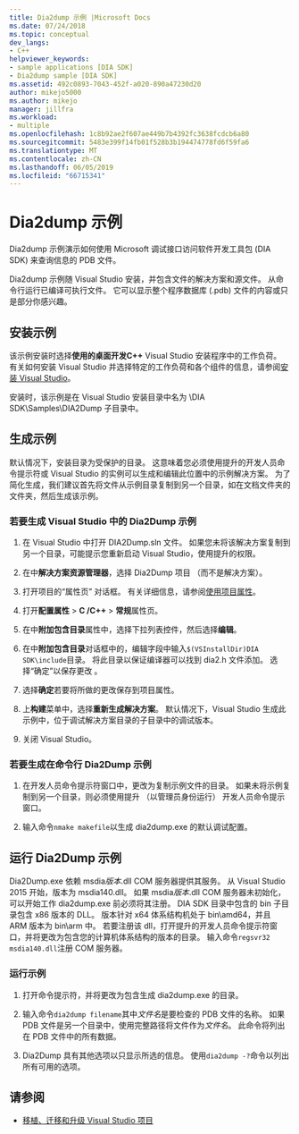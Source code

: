```yaml
---
title: Dia2dump 示例 |Microsoft Docs
ms.date: 07/24/2018
ms.topic: conceptual
dev_langs:
- C++
helpviewer_keywords:
- sample applications [DIA SDK]
- Dia2dump sample [DIA SDK]
ms.assetid: 492c0893-7043-452f-a020-890a47230d20
author: mikejo5000
ms.author: mikejo
manager: jillfra
ms.workload:
- multiple
ms.openlocfilehash: 1c8b92ae2f607ae449b7b4392fc3638fcdcb6a80
ms.sourcegitcommit: 5483e399f14fb01f528b3b194474778fd6f59fa6
ms.translationtype: MT
ms.contentlocale: zh-CN
ms.lasthandoff: 06/05/2019
ms.locfileid: "66715341"
---
```

# <a name="dia2dump-sample"></a>Dia2dump 示例

Dia2dump 示例演示如何使用 Microsoft 调试接口访问软件开发工具包 (DIA SDK) 来查询信息的 PDB 文件。

Dia2dump 示例随 Visual Studio 安装，并包含文件的解决方案和源文件。 从命令行运行已编译可执行文件。 它可以显示整个程序数据库 (.pdb) 文件的内容或只是部分你感兴趣。

## <a name="install-the-sample"></a>安装示例

该示例安装时选择**使用的桌面开发C++**  Visual Studio 安装程序中的工作负荷。 有关如何安装 Visual Studio 并选择特定的工作负荷和各个组件的信息，请参阅[安装 Visual Studio](../../install/install-visual-studio.md)。

安装时，该示例是在 Visual Studio 安装目录中名为 \DIA SDK\Samples\DIA2Dump 子目录中。

## <a name="build-the-sample"></a>生成示例

默认情况下，安装目录为受保护的目录。 这意味着您必须使用提升的开发人员命令提示符或 Visual Studio 的实例可以生成和编辑此位置中的示例解决方案。 为了简化生成，我们建议首先将文件从示例目录复制到另一个目录，如在文档文件夹的文件夹，然后生成该示例。

### <a name="to-build-the-dia2dump-sample-in-visual-studio"></a>若要生成 Visual Studio 中的 Dia2Dump 示例

1. 在 Visual Studio 中打开 DIA2Dump.sln 文件。 如果您未将该解决方案复制到另一个目录，可能提示您重新启动 Visual Studio，使用提升的权限。

1. 在中**解决方案资源管理器**，选择 Dia2Dump 项目 （而不是解决方案）。

1. 打开项目的“属性页”  对话框。 有关详细信息，请参阅[使用项目属性](/cpp/build/working-with-project-properties)。

1. 打开**配置属性** > **C /C++**  > **常规**属性页。

1. 在中**附加包含目录**属性中，选择下拉列表控件，然后选择**编辑**。

1. 在中**附加包含目录**对话框中的，编辑字段中输入`$(VSInstallDir)DIA SDK\include`目录。 将此目录以保证编译器可以找到 dia2.h 文件添加。 选择“确定”以保存更改  。

1. 选择**确定**若要将所做的更改保存到项目属性。

1. 上**构建**菜单中，选择**重新生成解决方案**。 默认情况下，Visual Studio 生成此示例中，位于调试解决方案目录的子目录中的调试版本。

1. 关闭 Visual Studio。

### <a name="to-build-the-dia2dump-sample-at-the-command-line"></a>若要生成在命令行 Dia2Dump 示例

1. 在开发人员命令提示符窗口中，更改为复制示例文件的目录。 如果未将示例复制到另一个目录，则必须使用提升 （以管理员身份运行） 开发人员命令提示窗口。

1. 输入命令`nmake makefile`以生成 dia2dump.exe 的默认调试配置。

## <a name="run-the-dia2dump-sample"></a>运行 Dia2Dump 示例

Dia2Dump.exe 依赖 msdia*版本*.dll COM 服务器提供其服务。 从 Visual Studio 2015 开始，版本为 msdia140.dll。 如果 msdia*版本*.dll COM 服务器未初始化，可以开始工作 dia2dump.exe 前必须将其注册。 DIA SDK 目录中包含的 bin 子目录包含 x86 版本的 DLL。 版本针对 x64 体系结构机处于 bin\amd64，并且 ARM 版本为 bin\arm 中。 若要注册该 dll，打开提升的开发人员命令提示符窗口，并将更改为包含您的计算机体系结构的版本的目录。 输入命令`regsvr32 msdia140.dll`注册 COM 服务器。

### <a name="to-run-the-sample"></a>运行示例

1. 打开命令提示符，并将更改为包含生成 dia2dump.exe 的目录。

1. 输入命令`dia2dump filename`其中*文件名*是要检查的 PDB 文件的名称。 如果 PDB 文件是另一个目录中，使用完整路径将文件作为*文件名*。 此命令将列出在 PDB 文件中的所有数据。

1. Dia2Dump 具有其他选项以只显示所选的信息。 使用`dia2dump -?`命令以列出所有可用的选项。

## <a name="see-also"></a>请参阅

- [移植、迁移和升级 Visual Studio 项目](../../porting/port-migrate-and-upgrade-visual-studio-projects.md)
